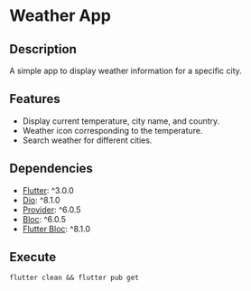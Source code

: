 # Weather App

## Description

A simple app to display weather information for a specific city.

## Features

- Display current temperature, city name, and country.
- Weather icon corresponding to the temperature.
- Search weather for different cities.

## Dependencies

- [Flutter](https://flutter.dev/): ^3.0.0
- [Dio](https://pub.dev/packages/dio): ^8.1.0
- [Provider](https://pub.dev/packages/provider): ^6.0.5
- [Bloc](https://pub.dev/packages/bloc): ^6.0.5
- [Flutter Bloc](https://pub.dev/packages/flutter_bloc): ^8.1.0

## Execute
```
flutter clean && flutter pub get
